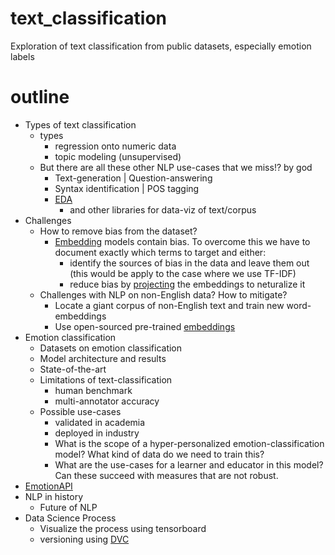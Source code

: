 # text_classification
Exploration of text classification from public datasets, especially emotion labels

# outline
- Types of text classification
    - types
        - regression onto numeric data
        - topic modeling (unsupervised)
    - But there are all these other NLP use-cases that we miss!? by god
        - Text-generation | Question-answering
        - Syntax identification | POS tagging
        - [EDA](https://github.com/JasonKessler/scattertext)
            - and other libraries for data-viz of text/corpus
- Challenges
    - How to remove bias from the dataset?
        - [Embedding](https://developers.googleblog.com/2018/04/text-embedding-models-contain-bias.html) models contain bias. To overcome this we have to document exactly which terms to target and either:
            - identify the sources of bias in the data and leave them out (this would be apply to the case where we use TF-IDF)
            - reduce bias by [projecting](https://arxiv.org/abs/1607.06520) the embeddings to neturalize it
    - Challenges with NLP on non-English data? How to mitigate?
        - Locate a giant corpus of non-English text and train new word-embeddings
        - Use open-sourced pre-trained [embeddings](https://github.com/Babylonpartners/fastText_multilingual)
- Emotion classification
    - Datasets on emotion classification
    - Model architecture and results
    - State-of-the-art
    - Limitations of text-classification
        - human benchmark
        - multi-annotator accuracy
    - Possible use-cases
        - validated in academia
        - deployed in industry
        - What is the scope of a hyper-personalized emotion-classification model? What kind of data do we need to train this? 
        - What are the use-cases for a learner and educator in this model? Can these succeed with measures that are not robust.
- [EmotionAPI](./EmotionAPI)
- NLP in history
    - Future of NLP
- Data Science Process
    - Visualize the process using tensorboard
    - versioning using [DVC](https://github.com/iterative/dvc)